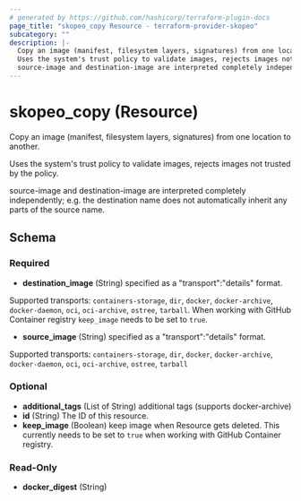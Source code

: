 ```yaml
---
# generated by https://github.com/hashicorp/terraform-plugin-docs
page_title: "skopeo_copy Resource - terraform-provider-skopeo"
subcategory: ""
description: |-
  Copy an image (manifest, filesystem layers, signatures) from one location to another.
  Uses the system's trust policy to validate images, rejects images not trusted by the policy.
  source-image and destination-image are interpreted completely independently; e.g. the destination name does not automatically inherit any parts of the source name.
---
```


# skopeo_copy (Resource)

Copy an image (manifest, filesystem layers, signatures) from one location to another.

Uses the system's trust policy to validate images, rejects images not trusted by the policy.

source-image and destination-image are interpreted completely independently; e.g. the destination name does not automatically inherit any parts of the source name.



<!-- schema generated by tfplugindocs -->
## Schema

### Required

- **destination_image** (String) specified as a "transport":"details" format.

Supported transports:
`containers-storage`, `dir`, `docker`, `docker-archive`, `docker-daemon`, `oci`, `oci-archive`, `ostree`, `tarball`.
When working with GitHub Container registry `keep_image` needs to be set to `true`.
- **source_image** (String) specified as a "transport":"details" format.

Supported transports:
`containers-storage`, `dir`, `docker`, `docker-archive`, `docker-daemon`, `oci`, `oci-archive`, `ostree`, `tarball`

### Optional

- **additional_tags** (List of String) additional tags (supports docker-archive)
- **id** (String) The ID of this resource.
- **keep_image** (Boolean) keep image when Resource gets deleted. This currently needs to be set to `true` when working with GitHub Container registry.

### Read-Only

- **docker_digest** (String)


